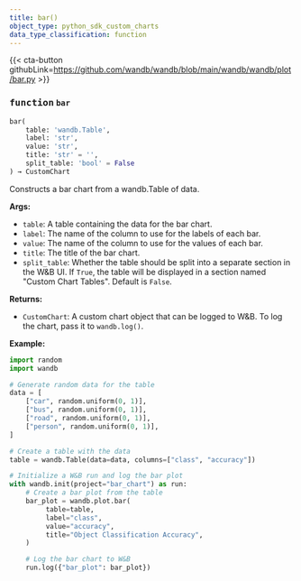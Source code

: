 ```yaml
---
title: bar()
object_type: python_sdk_custom_charts
data_type_classification: function
---
```


{{< cta-button githubLink=https://github.com/wandb/wandb/blob/main/wandb/wandb/plot/bar.py >}}




### <kbd>function</kbd> `bar`

```python
bar(
    table: 'wandb.Table',
    label: 'str',
    value: 'str',
    title: 'str' = '',
    split_table: 'bool' = False
) → CustomChart
```

Constructs a bar chart from a wandb.Table of data. 



**Args:**
 
 - `table`:  A table containing the data for the bar chart. 
 - `label`:  The name of the column to use for the labels of each bar. 
 - `value`:  The name of the column to use for the values of each bar. 
 - `title`:  The title of the bar chart. 
 - `split_table`:  Whether the table should be split into a separate section  in the W&B UI. If `True`, the table will be displayed in a section named  "Custom Chart Tables". Default is `False`. 



**Returns:**
 
 - `CustomChart`:  A custom chart object that can be logged to W&B. To log the  chart, pass it to `wandb.log()`. 



**Example:**
 

```python
import random
import wandb

# Generate random data for the table
data = [
    ["car", random.uniform(0, 1)],
    ["bus", random.uniform(0, 1)],
    ["road", random.uniform(0, 1)],
    ["person", random.uniform(0, 1)],
]

# Create a table with the data
table = wandb.Table(data=data, columns=["class", "accuracy"])

# Initialize a W&B run and log the bar plot
with wandb.init(project="bar_chart") as run:
    # Create a bar plot from the table
    bar_plot = wandb.plot.bar(
         table=table,
         label="class",
         value="accuracy",
         title="Object Classification Accuracy",
    )

    # Log the bar chart to W&B
    run.log({"bar_plot": bar_plot})
``` 
